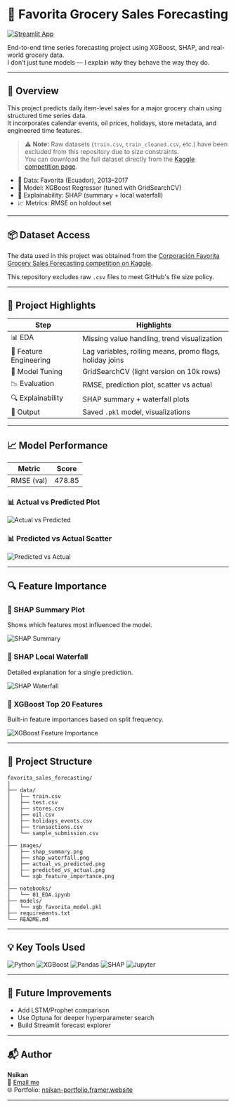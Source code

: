 # 🛒 Favorita Grocery Sales Forecasting

[![Streamlit App](https://img.shields.io/badge/Live%20Demo-Click%20Here-success?style=flat&logo=streamlit)](https://nsikan56-favorita-sales-forecasting-streamlit-app-a1ysmy.streamlit.app/)

End-to-end time series forecasting project using XGBoost, SHAP, and real-world grocery data.  
I don’t just tune models — I explain *why* they behave the way they do.

---

## 🚀 Overview

This project predicts daily item-level sales for a major grocery chain using structured time series data.  
It incorporates calendar events, oil prices, holidays, store metadata, and engineered time features.

> ⚠️ **Note:** Raw datasets (`train.csv`, `train_cleaned.csv`, etc.) have been excluded from this repository due to size constraints.  
> You can download the full dataset directly from the [Kaggle competition page](https://www.kaggle.com/competitions/store-sales-time-series-forecasting/data).



- 📆 Data: Favorita (Ecuador), 2013–2017
- 🤖 Model: XGBoost Regressor (tuned with GridSearchCV)
- 🧠 Explainability: SHAP (summary + local waterfall)
- 📈 Metrics: RMSE on holdout set

---

## 📦 Dataset Access

The data used in this project was obtained from the [Corporación Favorita Grocery Sales Forecasting competition on Kaggle](https://www.kaggle.com/competitions/store-sales-time-series-forecasting/data).

This repository excludes raw `.csv` files to meet GitHub's file size policy.

---

## 🧠 Project Highlights

| Step | Highlights |
|------|------------|
| 📊 EDA | Missing value handling, trend visualization |
| 🔨 Feature Engineering | Lag variables, rolling means, promo flags, holiday joins |
| 🧪 Model Tuning | GridSearchCV (light version on 10k rows) |
| 📉 Evaluation | RMSE, prediction plot, scatter vs actual |
| 🔍 Explainability | SHAP summary + waterfall plots |
| 💾 Output | Saved `.pkl` model, visualizations |

---

## 📈 Model Performance

| Metric       | Score    |
|--------------|----------|
| RMSE (val)   | 478.85   |

### 📊 Actual vs Predicted Plot
![Actual vs Predicted](Images/actual_vs_predicted.png)

### 📊 Predicted vs Actual Scatter
![Predicted vs Actual](Images/predicted_vs_actual.png)

---

## 🔍 Feature Importance

### 📌 SHAP Summary Plot
Shows which features most influenced the model.

![SHAP Summary](Images/shap_summary.png)

### 🧠 SHAP Local Waterfall
Detailed explanation for a single prediction.

![SHAP Waterfall](Images/shap_waterfall.png)

### 🔢 XGBoost Top 20 Features
Built-in feature importances based on split frequency.

![XGBoost Feature Importance](Images/xgb_feature_importance.png)

---

## 📂 Project Structure

```
favorita_sales_forecasting/
│
├── data/
│   ├── train.csv
│   ├── test.csv
│   ├── stores.csv
│   ├── oil.csv
│   ├── holidays_events.csv
│   ├── transactions.csv
│   └── sample_submission.csv
│
├── images/
│   ├── shap_summary.png
│   ├── shap_waterfall.png
│   ├── actual_vs_predicted.png
│   ├── predicted_vs_actual.png
│   └── xgb_feature_importance.png
│
├── notebooks/
│   └── 01_EDA.ipynb
├── models/
│   └── xgb_favorita_model.pkl
├── requirements.txt
└── README.md
```

---

## 💡 Key Tools Used

![Python](https://img.shields.io/badge/Python-3.10-blue)
![XGBoost](https://img.shields.io/badge/XGBoost-orange)
![Pandas](https://img.shields.io/badge/Pandas-1.4-lightgrey)
![SHAP](https://img.shields.io/badge/SHAP-black)
![Jupyter](https://img.shields.io/badge/Jupyter-Notebook-orange)

---

## 📌 Future Improvements

- Add LSTM/Prophet comparison
- Use Optuna for deeper hyperparameter search
- Build Streamlit forecast explorer

---

## 📬 Author

**Nsikan**  
📧 [Email me](mailto:nsikanumoh56@gmail.com)  
🌐 Portfolio: [nsikan-portfolio.framer.website](https://nsikan-portfolio.framer.website)

---